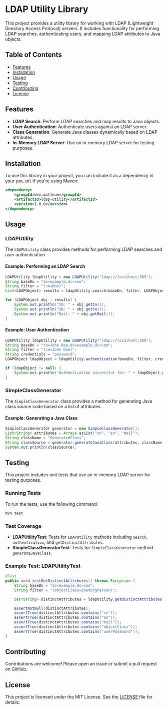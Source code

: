 # LDAP Utility Library

This project provides a utility library for working with LDAP (Lightweight Directory Access Protocol) servers. It includes functionality for performing LDAP searches, authenticating users, and mapping LDAP attributes to Java objects.

## Table of Contents

- [Features](#features)
- [Installation](#installation)
- [Usage](#usage)
- [Testing](#testing)
- [Contributing](#contributing)
- [License](#license)

## Features

- **LDAP Search**: Perform LDAP searches and map results to Java objects.
- **User Authentication**: Authenticate users against an LDAP server.
- **Class Generation**: Generate Java classes dynamically based on LDAP attributes.
- **In-Memory LDAP Server**: Use an in-memory LDAP server for testing purposes.

## Installation

To use this library in your project, you can include it as a dependency in your `pom.xml` if you're using Maven:

```xml
<dependency>
    <groupId>dev.matteuo</groupId>
    <artifactId>ldap-utility</artifactId>
    <version>1.0.0</version>
</dependency>
```

## Usage

### LDAPUtility

The `LDAPUtility` class provides methods for performing LDAP searches and user authentication.

#### Example: Performing an LDAP Search

```java
LDAPUtility ldapUtility = new LDAPUtility("ldap://localhost:389");
String baseDn = "dc=example,dc=com";
String filter = "(sn=Doe)";
List<LDAPObject> results = ldapUtility.search(baseDn, filter, LDAPObject.class);

for (LDAPObject obj : results) {
    System.out.println("CN: " + obj.getCn());
    System.out.println("SN: " + obj.getSn());
    System.out.println("Mail: " + obj.getMail());
}
```

#### Example: User Authentication

```java
LDAPUtility ldapUtility = new LDAPUtility("ldap://localhost:389");
String baseDn = "cn=John Doe,dc=example,dc=com";
String filter = "(cn=John Doe)";
String credentials = "password";
LDAPObject ldapObject = ldapUtility.authentication(baseDn, filter, credentials, LDAPObject.class);

if (ldapObject != null) {
    System.out.println("Authentication successful for: " + ldapObject.getCn());
}
```

### SimpleClassGenerator

The `SimpleClassGenerator` class provides a method for generating Java class source code based on a list of attributes.

#### Example: Generating a Java Class

```java
SimpleClassGenerator generator = new SimpleClassGenerator();
List<String> attributes = Arrays.asList("cn", "sn", "mail");
String className = "GeneratedClass";
String classSource = generator.generateJavaClass(attributes, className);
System.out.println(classSource);
```

## Testing

This project includes unit tests that use an in-memory LDAP server for testing purposes.

### Running Tests

To run the tests, use the following command:

```bash
mvn test
```

### Test Coverage

- **LDAPUtilityTest**: Tests for `LDAPUtility` methods including `search`, `authentication`, and `getDistinctAttributes`.
- **SimpleClassGeneratorTest**: Tests for `SimpleClassGenerator` method `generateJavaClass`.

### Example Test: LDAPUtilityTest

```java
@Test
public void testGetDistinctAttributes() throws Exception {
    String baseDn = "dc=example,dc=com";
    String filter = "(objectClass=inetOrgPerson)";

    Set<String> distinctAttributes = ldapUtility.getDistinctAttributes(baseDn, filter, 1000, 1000, LDAPConstants.SEARCH_SCOPE_SUBTREE);

    assertNotNull(distinctAttributes);
    assertTrue(distinctAttributes.contains("cn"));
    assertTrue(distinctAttributes.contains("sn"));
    assertTrue(distinctAttributes.contains("mail"));
    assertTrue(distinctAttributes.contains("objectClass"));
    assertTrue(distinctAttributes.contains("userPassword"));
}
```

## Contributing

Contributions are welcome! Please open an issue or submit a pull request on GitHub.

## License

This project is licensed under the MIT License. See the [LICENSE](LICENSE) file for details.
